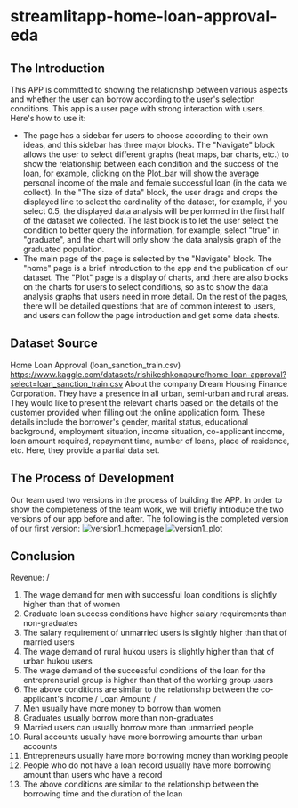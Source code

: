 # streamlitapp-home-loan-approval-eda
## The Introduction

This APP is committed to showing the relationship between various aspects and whether the user can borrow according to the user's selection conditions. This app is a user page with strong interaction with users. Here's how to use it:
* The page has a sidebar for users to choose according to their own ideas, and this sidebar has three major blocks. The "Navigate" block allows the user to select different graphs (heat maps, bar charts, etc.) to show the relationship between each condition and the success of the loan, for example, clicking on the Plot_bar will show the average personal income of the male and female successful loan (in the data we collect). In the "The size of data" block, the user drags and drops the displayed line to select the cardinality of the dataset, for example, if you select 0.5, the displayed data analysis will be performed in the first half of the dataset we collected. The last block is to let the user select the condition to better query the information, for example, select "true" in "graduate", and the chart will only show the data analysis graph of the graduated population.
* The main page of the page is selected by the "Navigate" block. The "home" page is a brief introduction to the app and the publication of our dataset. The "Plot" page is a display of charts, and there are also blocks on the charts for users to select conditions, so as to show the data analysis graphs that users need in more detail. On the rest of the pages, there will be detailed questions that are of common interest to users, and users can follow the page introduction and get some data sheets.

## Dataset Source
Home Loan Approval (loan_sanction_train.csv)\
https://www.kaggle.com/datasets/rishikeshkonapure/home-loan-approval?select=loan_sanction_train.csv
About the company Dream Housing Finance Corporation. They have a presence in all urban, semi-urban and rural areas. They would like to present the relevant charts based on the details of the customer provided when filling out the online application form. These details include the borrower's gender, marital status, educational background, employment situation, income situation, co-applicant income, loan amount required, repayment time, number of loans, place of residence, etc. Here, they provide a partial data set.

## The Process of Development
Our team used two versions in the process of building the APP. In order to show the completeness of the team work, we will briefly introduce the two versions of our app before and after. The following is the completed version of our first version:
![version1_homepage](https://github.com/dionysus23334/streamlitapp-home-loan-approval-eda/blob/main/version1_Home_page.jpg)
![version1_plot](https://github.com/dionysus23334/streamlitapp-home-loan-approval-eda/blob/main/version1_plot.jpg)

## Conclusion
Revenue: /
1. The wage demand for men with successful loan conditions is slightly higher than that of women
2. Graduate loan success conditions have higher salary requirements than non-graduates
3. The salary requirement of unmarried users is slightly higher than that of married users
4. The wage demand of rural hukou users is slightly higher than that of urban hukou users
5. The wage demand of the successful conditions of the loan for the entrepreneurial group is higher than that of the working group users
6. The above conditions are similar to the relationship between the co-applicant's income /
Loan Amount: /
1. Men usually have more money to borrow than women
2. Graduates usually borrow more than non-graduates
3. Married users can usually borrow more than unmarried people
4. Rural accounts usually have more borrowing amounts than urban accounts
5. Entrepreneurs usually have more borrowing money than working people
6. People who do not have a loan record usually have more borrowing amount than users who have a record
7. The above conditions are similar to the relationship between the borrowing time and the duration of the loan
